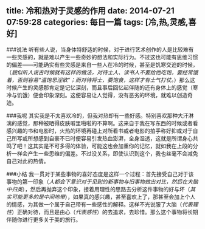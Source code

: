 title: 冷和热对于灵感的作用
date: 2014-07-21 07:59:28
categories: 每日一篇
tags: [冷,热,灵感,喜好]
---

###说法
听有些人说，当身体特舒适的时候，对于进行艺术创作的人是比较难有一些灵感的，就是难以产生一些奇妙的想法和实际行为。不过这也可能有思维习惯的偏差——可能确实有些灵感是来自一些人在冷的时候，甚至是饥寒交迫的时候，（*貌似听人说古时候就有这样的做法，对待士人、读书人不要给他吃饱，要经常饿着，否则容易“温饱思淫欲”；而对待将士，要饱食，这样才有士气打仗。*）那么这时候产生的灵感那肯定是记忆深刻，而且事后回忆起伴随的还有身体上的感觉（寒冷与饥饿）便会印象深刻。这便容易让人觉得，没有恶劣的环境，就难以创造奇迹。

###我呢
其实我是不太喜欢冷的，但我对热却有一些好感。特别喜欢那种大汗淋漓<!-- more-->的感觉，那种被晒得皮肤噼里啪啦的不算啊。这来自于我在写东西的时候或者看感兴趣的书和电影时，火热的环境再碰上对所看书或者电影的拍手称好抑或对于自己所写或所想感到自豪不已时便容易引发热血澎湃，全身湿透，这就是所谓身心共鸣了吧！这其实是不可多得的体验，可能这也会加重你的记忆，就如我在上段的分析一样会产生一些思维的偏差。不过没关系，即使认识到这个，我也丝毫不会减免自己对此的热情。

###小结
我一贯对于某些事物的喜好态度是这样一个过程：首先接受自己对于该事物的第一印象（*人都会下意识对于见到的新事物与旧事物做出对比，然后在大脑中归类*），然后再抛弃这个印象，接着用理性的思路去分析这件事物的好与坏（*其实可能更多的是中间地带*），如果真的感兴趣，甚至喜欢上了，那甚至会加上个人的情感，为其做一个属于自己带有一些感性的解释。这样不光说服了大脑（*代表理性*）正确对待，而且是由心（*代表感性*）的去追求，去珍惜。那么这个事物将长期伴随你进行更多关于美的旅行。